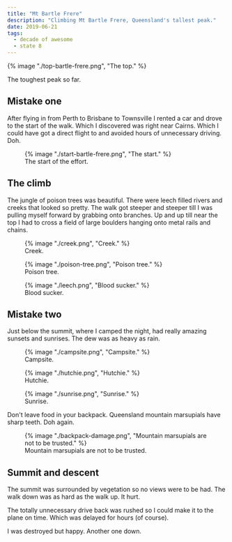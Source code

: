 ```yaml
---
title: "Mt Bartle Frere"
description: "Climbing Mt Bartle Frere, Queensland's tallest peak."
date: 2019-06-21
tags: 
  - decade of awesome
  - state 8
---
```


{% image "./top-bartle-frere.png", "The top." %}

The toughest peak so far.

## Mistake one

After flying in from Perth to Brisbane to Townsville I rented a car and drove to the start of the walk. Which I discovered was right near Cairns. Which I could have got a direct flight to and avoided hours of unnecessary driving. Doh.

<figure>
		{% image "./start-bartle-frere.png", "The start." %}
		<figcaption>The start of the effort.</figcaption>
</figure>

## The climb

The jungle of poison trees was beautiful. There were leech filled rivers and creeks that looked so pretty. The walk got steeper and steeper till I was pulling myself forward by grabbing onto branches. Up and up till near the top I had to cross a field of large boulders hanging onto metal rails and chains.

<figure>
		{% image "./creek.png", "Creek." %}
		<figcaption>Creek.</figcaption>
</figure>

<figure>
		{% image "./poison-tree.png", "Poison tree." %}
		<figcaption>Poison tree.</figcaption>
</figure>

<figure>
		{% image "./leech.png", "Blood sucker." %}
		<figcaption>Blood sucker.</figcaption>
</figure>


## Mistake two

Just below the summit, where I camped the night, had really amazing sunsets and sunrises. The dew was as heavy as rain. 

<figure>
		{% image "./campsite.png", "Campsite." %}
		<figcaption>Campsite.</figcaption>
</figure>

<figure>
		{% image "./hutchie.png", "Hutchie." %}
		<figcaption>Hutchie.</figcaption>
</figure>

<figure>
		{% image "./sunrise.png", "Sunrise." %}
		<figcaption>Sunrise.</figcaption>
</figure>


Don't leave food in your backpack. Queensland mountain marsupials have sharp teeth. Doh again.

<figure>
		{% image "./backpack-damage.png", "Mountain marsupials are not to be trusted." %}
		<figcaption>Mountain marsupials are not to be trusted.</figcaption>
</figure>

## Summit and descent

The summit was surrounded by vegetation so no views were to be had. The walk down was as hard as the walk up. It hurt. 

The totally unnecessary drive back was rushed so I could make it to the plane on time. Which was delayed for hours (of course).

I was destroyed but happy. Another one down.